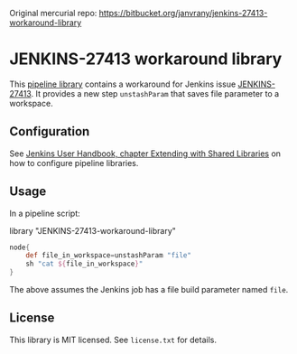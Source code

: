 Original mercurial repo: https://bitbucket.org/janvrany/jenkins-27413-workaround-library

# JENKINS-27413 workaround library

This [pipeline library][2] contains a workaround for Jenkins issue [ JENKINS-27413][1]. It provides a new step `unstashParam` that saves file parameter to a workspace.

## Configuration

See [Jenkins User Handbook, chapter Extending with Shared Libraries][2] on how to configure pipeline libraries.

## Usage

In a pipeline script:

library "JENKINS-27413-workaround-library"

```groovy
node{
    def file_in_workspace=unstashParam "file"
    sh "cat ${file_in_workspace}"
}
```

The above assumes the Jenkins job has a file build parameter named `file`.

## License

This library is MIT licensed. See `license.txt` for details.

[1]: https://issues.jenkins-ci.org/browse/JENKINS-27413
[2]: https://jenkins.io/doc/book/pipeline/shared-libraries/

